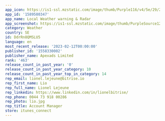 ```yaml
---
app_icon: https://is1-ssl.mzstatic.com/image/thumb/Purple116/v4/5e/29/2d/5e292dc3-0a6b-e84e-f652-bcf3c67b83af/AppIcon-0-0-1x_U007emarketing-0-0-0-7-0-0-sRGB-0-0-0-GLES2_U002c0-512MB-85-220-0-0.png/1024x1024bb.png
app_id: '1589580347'
app_name: Local Weather warning & Radar
app_screenshot: https://is1-ssl.mzstatic.com/image/thumb/PurpleSource122/v4/8c/08/da/8c08daa6-cfe7-ce89-5a07-88a9493d9b88/b8b9cea4-d688-42e3-bc74-2a64cf5f86bf__U753b_U677f_2.png/1242x2688bb.png
category: Weather
country: SE
id: DdrRn8QMSLU5
language: en
most_recent_release: '2023-02-12T00:00:00'
publisher_id: '1558330002'
publisher_name: Apexads Limited
rank: '463'
release_count_in_past_year: '0'
release_count_in_past_year_category: 10
release_count_in_past_year_top_in_category: 14
rep_email: lionel.lejeune@bitrise.io
rep_first_name: Lio
rep_full_name: Lionel Lejeune
rep_linkedin: https://www.linkedin.com/in/lionelbitrise/
rep_phone: 0044 73 918 00286
rep_photo: lio.jpg
rep_title: Account Manager
store: itunes_connect
---
```

